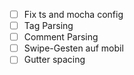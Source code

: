 - [ ] Fix ts and mocha config
- [ ] Tag Parsing
- [ ] Comment Parsing
- [ ] Swipe-Gesten auf mobil
- [ ] Gutter spacing
